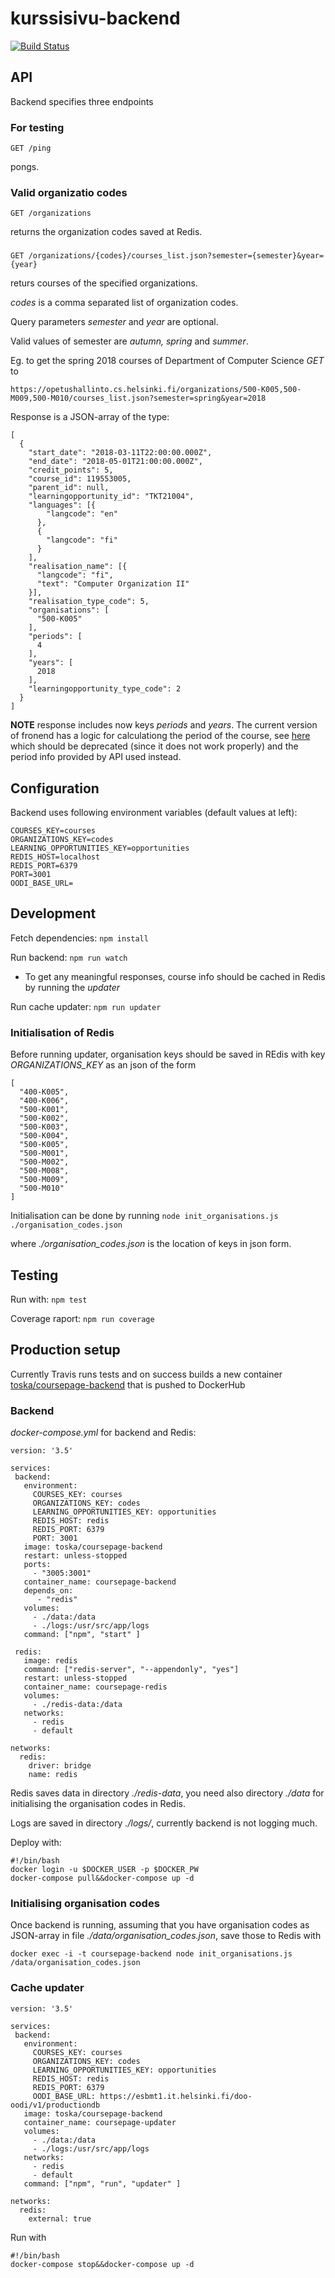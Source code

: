 # kurssisivu-backend

[![Build Status](https://travis-ci.org/UniversityOfHelsinkiCS/kurssisivu-backend.svg?branch=master)](https://travis-ci.org/UniversityOfHelsinkiCS/kurssisivu-backend)

## API

Backend specifies three endpoints  

### For testing

```
GET /ping
```

pongs.

### Valid organizatio codes

```
GET /organizations
```

returns the organization codes saved at Redis.

### 

```
GET /organizations/{codes}/courses_list.json?semester={semester}&year={year}
```

returs courses of the specified organizations.

_codes_ is a comma separated list of organization codes. 

Query parameters _semester_ and _year_ are optional. 

Valid values of semester are _autumn, spring_ and _summer_.

Eg. to get the spring 2018 courses of Department of Computer Science _GET_ to

```
https://opetushallinto.cs.helsinki.fi/organizations/500-K005,500-M009,500-M010/courses_list.json?semester=spring&year=2018
```

Response is a JSON-array of the type:

```
[
  {
    "start_date": "2018-03-11T22:00:00.000Z",
    "end_date": "2018-05-01T21:00:00.000Z",
    "credit_points": 5,
    "course_id": 119553005,
    "parent_id": null,
    "learningopportunity_id": "TKT21004",
    "languages": [{
        "langcode": "en"
      },
      {
        "langcode": "fi"
      }
    ],
    "realisation_name": [{
      "langcode": "fi",
      "text": "Computer Organization II"
    }],
    "realisation_type_code": 5,
    "organisations": [
      "500-K005"
    ],
    "periods": [
      4
    ],
    "years": [
      2018
    ],
    "learningopportunity_type_code": 2
  }
]
```

**NOTE** response includes now keys _periods_ and _years_. The current version of fronend has a logic for calculationg the period of the course, see [here](https://github.com/UH-StudentServices/kurssisivu/blob/master/src/utils/semesters/index.js) which should be deprecated (since it does not work properly) and the period info provided by API used instead.

## Configuration

Backend uses following environment variables (default values at left):

```
COURSES_KEY=courses
ORGANIZATIONS_KEY=codes
LEARNING_OPPORTUNITIES_KEY=opportunities
REDIS_HOST=localhost
REDIS_PORT=6379
PORT=3001
OODI_BASE_URL=
```

## Development

Fetch dependencies: `npm install`

Run backend: `npm run watch`
- To get any meaningful responses, course info should be cached in Redis by running the _updater_

Run cache updater: `npm run updater`

### Initialisation of Redis

Before running updater,  organisation keys should be saved in REdis with key _ORGANIZATIONS_KEY_ as an json of the form

```
[
  "400-K005", 
  "400-K006",
  "500-K001",
  "500-K002",
  "500-K003",
  "500-K004",
  "500-K005",
  "500-M001", 
  "500-M002", 
  "500-M008",
  "500-M009", 
  "500-M010"
]
```

Initialisation can be done by running `node init_organisations.js ./organisation_codes.json`

where _./organisation_codes.json_ is the location of keys in json form.

## Testing

Run with: `npm test`

Coverage raport: `npm run coverage` 

## Production setup

Currently Travis runs tests and on success builds a new container [toska/coursepage-backend](https://hub.docker.com/r/toska/coursepage-backend/) that is pushed to DockerHub 

### Backend

_docker-compose.yml_ for backend and Redis:

```
version: '3.5'

services:
 backend:
   environment:
     COURSES_KEY: courses
     ORGANIZATIONS_KEY: codes
     LEARNING_OPPORTUNITIES_KEY: opportunities
     REDIS_HOST: redis
     REDIS_PORT: 6379
     PORT: 3001
   image: toska/coursepage-backend
   restart: unless-stopped
   ports:
     - "3005:3001"
   container_name: coursepage-backend
   depends_on:
      - "redis"
   volumes:
     - ./data:/data
     - ./logs:/usr/src/app/logs
   command: ["npm", "start" ]

 redis:
   image: redis
   command: ["redis-server", "--appendonly", "yes"]
   restart: unless-stopped
   container_name: coursepage-redis
   volumes:
     - ./redis-data:/data
   networks:
     - redis
     - default

networks:
  redis:
    driver: bridge
    name: redis
```

Redis saves data in directory _./redis-data_, you need also directory _./data_ for initialising the organisation codes in Redis.

Logs are saved in directory _./logs/_, currently backend is not logging much.

Deploy with: 

```
#!/bin/bash
docker login -u $DOCKER_USER -p $DOCKER_PW
docker-compose pull&&docker-compose up -d
```

### Initialising organisation codes

Once backend is running, assuming that you have organisation codes as JSON-array in file _./data/organisation_codes.json_, save those to Redis with 

```
docker exec -i -t coursepage-backend node init_organisations.js /data/organisation_codes.json
```

### Cache updater

```
version: '3.5'

services:
 backend:
   environment:
     COURSES_KEY: courses
     ORGANIZATIONS_KEY: codes
     LEARNING_OPPORTUNITIES_KEY: opportunities
     REDIS_HOST: redis
     REDIS_PORT: 6379
     OODI_BASE_URL: https://esbmt1.it.helsinki.fi/doo-oodi/v1/productiondb
   image: toska/coursepage-backend
   container_name: coursepage-updater
   volumes:
     - ./data:/data
     - ./logs:/usr/src/app/logs
   networks:
     - redis
     - default
   command: ["npm", "run", "updater" ]

networks:
  redis:
    external: true
```

Run with 

```
#!/bin/bash
docker-compose stop&&docker-compose up -d
```
